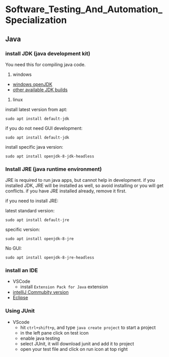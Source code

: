 # Software_Testing_And_Automation_Specialization

## Java
### install JDK (java development kit)
You need this for compiling java code.
1. windows

- [windows openJDK](https://learn.microsoft.com/en-gb/java/openjdk/download)
- [other available JDK builds](https://code.visualstudio.com/docs/java/java-tutorial#_installing-a-java-development-kit-jdk)


1. linux


install latest version from apt:
```
sudo apt install default-jdk
```
if you do not need GUI development:
```
sudo apt install default-jdk
```
install specific java version:
```
sudo apt install openjdk-8-jdk-headless
```

### Install JRE (java runtime environment)
JRE is required to run java apps, but cannot help in development. if you installed JDK, JRE will be installed as well, so avoid installing or you will get conflicts. if you have JRE installed already, remove it first.

if you need to install JRE:

latest standard version:
```
sudo apt install default-jre
```
specific version:
```
sudo apt install openjdk-8-jre
```
No GUI:
```
sudo apt install openjdk-8-jre-headless
```

### install an IDE
- VSCode
  - install `Extension Pack for Java` extension
- [intelliJ Commubity version](https://www.jetbrains.com/idea/download/)
- [Eclipse](https://www.eclipse.org/downloads/packages/)

### Using JUnit
- VScode
  - hit `ctrl+shift+p`, and type `java create project` to start a project
  - in the left pane click on test icon
  - enable java testing
  - select JUnit, it will download junit and add it to project
  - open your test file and click on run icon at top right